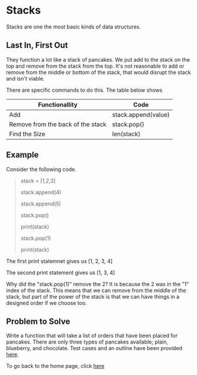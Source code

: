 # Stacks
Stacks are one the most basic kinds of data structures. 


## Last In, First Out
They function a lot like a stack of pancakes. We put add to the stack on the top and remove from the stack from the top. It's not reasonable to add or remove from the middle or bottom of the stack, that would disrupt the stack and isn't viable.

There are specific commands to do this. The table below shows

Functionallity                     | Code
---------------------------------- | -------------------
Add                                | stack.append(value)
Remove from the back of the stack  | stack.pop()
Find the Size                      | len(stack)


## Example
Consider the following code.
> stack = [1,2,3]
>
> stack.append(4)
>
> stack.append(5)
>
> stack.pop()
>
> print(stack)
>
> stack.pop(1)
>
> print(stack)


The first print statemnet gives us [1, 2, 3, 4]

The second print statement gives us [1, 3, 4]

Why did the "stack.pop(1)" remove the 2? It is because the 2 was in the "1" index of the stack. This means that we can remove from the middle of the stack, but part of the power of the stack is that we can have things in a designed order if we choose too.



## Problem to Solve
Write a function that will take a list of orders that have been placed for pancakes. There are only three types of pancakes available; plain, blueberry, and chocolate. Test cases and an outline have been provided [here](https://github.com/PaulMcB1234/CSE212_Final_Project_Paul_McBride/blob/main/Pancake_Orders).


To go back to the home page, click [here](https://github.com/PaulMcB1234/CSE212_Final_Project_Paul_McBride/blob/main/0-Welcome.md)
